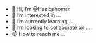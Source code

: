- 👋 Hi, I’m @Haziqahomar
- 👀 I’m interested in ...
- 🌱 I’m currently learning ...
- 💞️ I’m looking to collaborate on ...
- 📫 How to reach me ...

<!---
Haziqahomar/Haziqahomar is a ✨ special ✨ repository because its `README.md` (this file) appears on your GitHub profile.
You can click the Preview link to take a look at your changes.
--->
